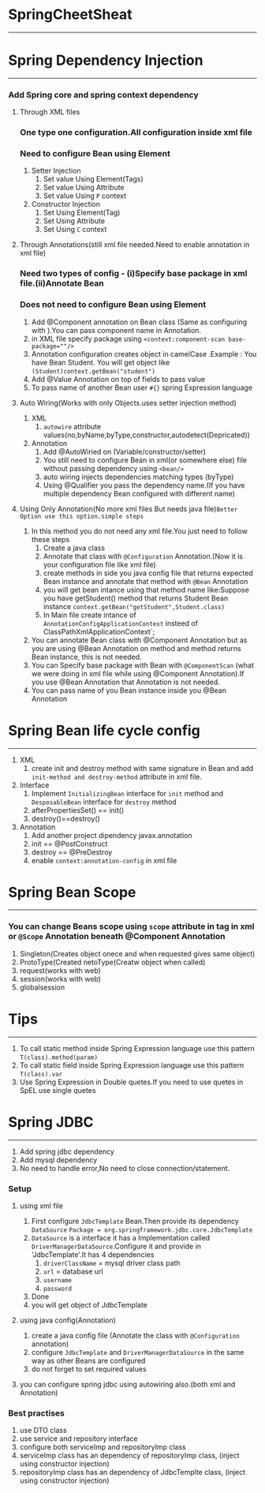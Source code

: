 # SpringCheetSheat
------
# Spring Dependency Injection
-----

### Add Spring core and spring context dependency
1. Through XML files
    ### One type one configuration.All configuration inside xml file
    ### Need to configure Bean using <bean/> Element
    1. Setter Injection
        1. Set value Using Element(Tags)
        2. Set value Using Attribute
        3. Set value Using `P` context
    2. Constructor Injection
        1. Set Using Element(Tag)
        2. Set Using Attribute
        3. Set Using `C` context
2. Through Annotations(still xml file needed.Need to enable annotation in xml file)
    ### Need two types of config - (i)Specify base package in xml file.(ii)Annotate Bean
    ### Does not need to configure Bean using <bean/> Element
    1. Add @Component annotation on Bean class (Same as configuring with <bean/>).You can pass component name in Annotation.
    2. in XML file specify package using `<context:component-scan base-package=""/>`
    3. Annotation configuration creates object in camelCase .Example : You have Bean Student. You will get object like  `(Student)context.getBean("student")`
    4. Add @Value Annotation on top of fields to pass value
    5. To pass name of another Bean user `#{}` spring Expression language
3. Auto Wiring(Works with only Objects.uses setter injection method)
    1. XML
        1. `autowire` attribute values(no,byName,byType,constructor,autodetect(Depricated))
    2. Annotation
        1. Add @AutoWiried on (Variable/constructor/setter)
        2. You still need to configure Bean in xml(or somewhere else) file without passing dependency using `<bean/>`
        3. auto wiring injects dependencies matching types (byType)
        4. Using @Qualifier you pass the dependency name.(If you have multiple dependency Bean configured with different name)
        
4. Using Only Annotation(No more xml files But needs java file)`Better Option use this option.simple steps`
    1. In this method you do not need any xml file.You just need to follow these steps
        1. Create a java class
        2. Annotate that class with `@Configuration` Annotation.(Now it is your configuration file like xml file)
        3. create methods in side you java config file that returns expected Bean instance and annotate that method with `@Bean` Annotation
        4. you will get bean intance using that method name like:Suppose you have getStudent() method that returns Student Bean instance `context.getBean("getStudent",Student.class)`
        5. In Main file create intance of `AnnotationConfigApplicationContext` insteed of ClassPathXmlApplicationContext`;
    2. You can annotate Bean class with @Component Annotation but as you are using @Bean Annotation on method and method returns Bean instance, this is not needed.
    3. You can Specify base package with Bean with `@ComponentScan` (what we were doing in xml file while using @Component Annotation).If you use @Bean Annotation that Annotation is not needed.
    4. You can pass name of you Bean instance inside you @Bean Annotation




    
# Spring Bean life cycle config
-----

1. XML
    1. create init and destroy method with same signature in Bean and add `init-method and destroy-method` attribute in xml file.
2. Interface
    1. Implement `InitializingBean` interface for `init` method and `DesposableBean` interface for `destroy` method
    2. afterPropertiesSet() == init()
    3. destroy()==destroy()
3. Annotation
    1. Add another project dipendency javax.annotation
    2. init == @PostConstruct
    3. destroy == @PreDestroy
    4. enable `context:annotation-config` in xml file

# Spring Bean Scope
------

### You can change Beans scope using `scope` attribute in <bean/> tag in xml or `@Scope` Annotation beneath @Component Annotation

1. Singleton(Creates object onece and when requested gives same object)
2. ProtoType(Created netoType(Creatw object when called)
3. request(works with web)
4. session(works with web)
5. globalsession

# Tips
-----

1. To call static method inside Spring Expression language use this pattern `T(class).method(param)`
2. To call static field inside Spring Expression language use this pattern `T(class).var`
3. Use Spring Expression in Double quetes.If you need to use quetes in SpEL use single quetes


# Spring JDBC
-----

1. Add spring jdbc dependency
2. Add mysql dependency
3. No need to handle error,No need to close connection/statement.

### Setup

1. using xml file
    1. First configure `JdbcTemplate` Bean.Then provide its dependency `DataSource`
        `Package = org.springframework.jdbc.core.JdbcTemplate`
    2. `DataSource` is a interface it has a Implementation called `DriverManagerDataSource`.Configure it and provide in 'JdbcTemplate'.It has 4 dependencies
        1. `driverClassName` = mysql driver class path
        2. `url` = database url
        3. `username`
        4. `password`
    3. Done
    4. you will get object of JdbcTemplate 

2. using java config(Annotation)
    1. create a java config file (Annotate the class with `@Configuration` annotation)
    2. configure `JdbcTemplate` and `DriverManagerDataSource` in the same way as other Beans are configured 
    3. do not forget to set required values
    
3. you can configure spring jdbc using autowiring also.(both xml and Annotation)
    

### Best practises

1. use DTO class
2. use service and repository interface
3. configure both serviceImp and repositoryImp class
4. serviceImp class has an dependency of repositoryImp class, (inject  using constructor injection)
5. repositoryImp class has an dependency of JdbcTemplte class, (inject using constructor injection)



